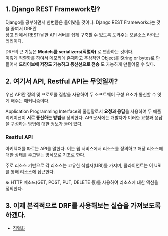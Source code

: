 ## 1. Django REST Framework란?
Django를 공부하면서 한번쯤은 들어봤을 것이다. Django REST Framework라는 것을 줄여서 DRF란  
장고 안에서 RESTful한 API 서버를 쉽게 구축할 수 있도록 도와주는 오픈소스 라이브러리이다.

DRF의 큰 기능은 **Models를 serializers(직렬화)** 로 변환하는 것이다.  
이렇게 직렬화를 하여서 메모리에 존재하고 추상적인 Object를 String or bytes로 만들어서 **드라이브에 저장도 가능하고 통신선으로 전송** 도 가능하게 만들어줄 수 있다.

## 2. 여기서 API, Restful API는 무엇일까?
우선 API란 정의 및 프로토콜 집합을 사용하여 두 소프트웨어 구성 요소가 통신할 수 잇게 해주는 매커니즘이다.

Application Programming Interface의 줄임말로서 **요청과 응답**을 사용하여 두 애플리케이션이 **서로 통신하는 방법**을 정의한다. API 문서에는 개발자가 이러한 요청과 응답을 구성하는 방법에 대한 정보가 들어 있다.

### Restful API
아키텍처를 따르는 API를 말한다. 이는 웹 서비스에서 리소스를 정의하고 해당 리소스에 대한 상태를 주고받는 방식으로 기초로 한다.

주로 리소스 기반으로 각 리소스는 고유한 식별자(URI)를 가지며, 클라이언트는 이 URI를 통해 리소스에 접근한다.

또 HTTP 메소드(GET, POST, PUT, DELETE 등)를 사용하여 리소스에 대한 액션을 정의한다.

## 3. 이제 본격적으로 DRF를 사용해보는 실습을 가져보도록 하겠다.
- <a href="">직렬화</a>